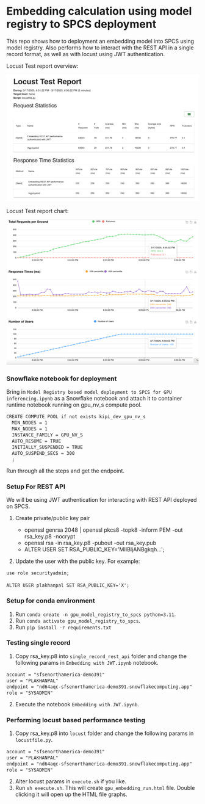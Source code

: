 # Embedding calculation using model registry to SPCS deployment

This repo shows how to deployment an embedding model into SPCS using model registry. Also performs how to interact with the REST API in a single record format, as well as with locust using JWT authentication.

Locust Test report overview:

![Embedding calculation](locust_test_report_overview.png?raw=true "Overview")

Locust Test report chart:

![Embedding calculation](locust_test_report_chart.png?raw=true "Overview")

### Snowflake notebook for deployment
Bring in `Model Registry based model deployment to SPCS for GPU inferencing.ipynb` as a Snowflake notebook and attach it to container runtime notebook running on gpu_nv_s compute pool.

```
CREATE COMPUTE POOL if not exists kipi_dev_gpu_nv_s
  MIN_NODES = 1
  MAX_NODES = 1
  INSTANCE_FAMILY = GPU_NV_S
  AUTO_RESUME = TRUE
  INITIALLY_SUSPENDED = TRUE
  AUTO_SUSPEND_SECS = 300
  ;
```

Run through all the steps and get the endpoint. 

### Setup For REST API

We will be using JWT authentication for interacting with REST API deployed on SPCS. 

1. Create private/public key pair
    - openssl genrsa 2048 | openssl pkcs8 -topk8 -inform PEM -out rsa_key.p8 -nocrypt
    - openssl rsa -in rsa_key.p8 -pubout -out rsa_key.pub
    - ALTER USER <user-name> SET RSA_PUBLIC_KEY='MIIBIjANBgkqh...';

2. Update the user with the public key. For example:
```
use role securityadmin;

ALTER USER plakhanpal SET RSA_PUBLIC_KEY='X';
```

### Setup for conda environment
1. Run `conda create -n gpu_model_registry_to_spcs python=3.11`.
2. Run `conda activate gpu_model_registry_to_spcs`.
3. Run `pip install -r requirements.txt`

### Testing single record
1. Copy rsa_key.p8 into `single_record_rest_api` folder and change the following params in `Embedding with JWT.ipynb` notebook.
```
account = "sfsenorthamerica-demo391"
user = "PLAKHANPAL"
endpoint = "nd64aqc-sfsenorthamerica-demo391.snowflakecomputing.app"
role = "SYSADMIN"
```
2. Execute the notebook `Embedding with JWT.ipynb`.

### Performing locust based performance testing
1. Copy rsa_key.p8 into `locust` folder and change the following params in `locustfile.py`.
```
account = "sfsenorthamerica-demo391"
user = "PLAKHANPAL"
endpoint = "nd64aqc-sfsenorthamerica-demo391.snowflakecomputing.app"
role = "SYSADMIN"
```
2. Alter locust params in `execute.sh` if you like.
3. Run `sh execute.sh`. This will create `gpu_embedding_run.html` file. Double clicking it will open up the HTML file graphs.